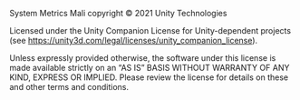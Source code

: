 System Metrics Mali copyright © 2021 Unity Technologies

Licensed under the Unity Companion License for Unity-dependent projects (see https://unity3d.com/legal/licenses/unity_companion_license).

Unless expressly provided otherwise, the software under this license is made available strictly on an “AS IS” BASIS WITHOUT WARRANTY OF ANY KIND, EXPRESS OR IMPLIED. Please review the license for details on these and other terms and conditions.
